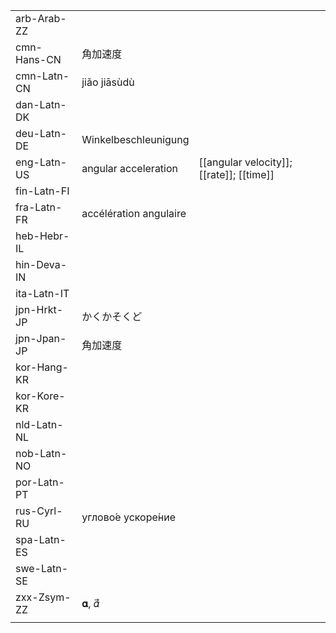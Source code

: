 | | | |
|-|-|-|
| arb-Arab-ZZ |  |  |
| cmn-Hans-CN | 角加速度 |  |
| cmn-Latn-CN | jiǎo jiāsùdù |  |
| dan-Latn-DK |  |  |
| deu-Latn-DE | Winkelbeschleunigung |  |
| eng-Latn-US | angular acceleration | [[angular velocity]]; [[rate]]; [[time]] |
| fin-Latn-FI |  |  |
| fra-Latn-FR | accélération angulaire |  |
| heb-Hebr-IL |  |  |
| hin-Deva-IN |  |  |
| ita-Latn-IT |  |  |
| jpn-Hrkt-JP | かくかそくど |  |
| jpn-Jpan-JP | 角加速度 |  |
| kor-Hang-KR |  |  |
| kor-Kore-KR |  |  |
| nld-Latn-NL |  |  |
| nob-Latn-NO |  |  |
| por-Latn-PT |  |  |
| rus-Cyrl-RU | углово́е ускоре́ние |  |
| spa-Latn-ES |  |  |
| swe-Latn-SE |  |  |
| zxx-Zsym-ZZ | 𝛂, 𝛼⃗ |  |
|  |  |  |
